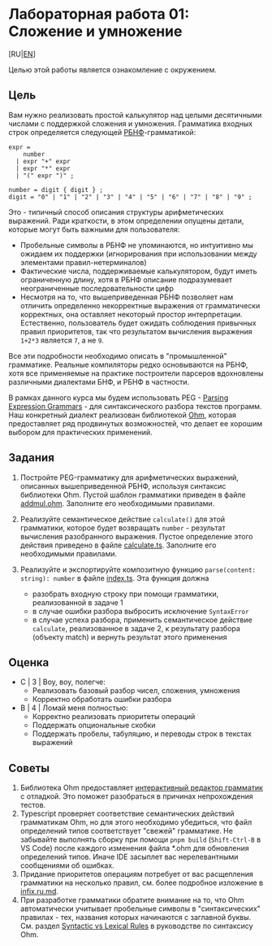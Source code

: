 # Лабораторная работа 01: Сложение и умножение

[RU|[EN](./)]

Целью этой работы является ознакомление с окружением.

## Цель

Вам нужно реализовать простой калькулятор над целыми десятичными числами с поддержкой сложения и умножения.
Грамматика входных строк определяется следующей [РБНФ][EBNF]-грамматикой:

```EBNF
expr = 
    number
  | expr "+" expr 
  | expr "*" expr 
  | "(" expr ")" ;

number = digit { digit } ;
digit = "0" | "1" | "2" | "3" | "4" | "5" | "6" | "7" | "8" | "9" ;
```

Это - типичный способ описания структуры арифметических выражений. Ради краткости, в этом определении опущены детали, которые могут быть важными для пользователя:

- Пробельные символы в РБНФ не упоминаются, но интуитивно мы ожидаем их поддержки (игнорирования при использовании между элементами правил-нетерминалов)
- Фактические числа, поддерживаемые калькулятором, будут иметь ограниченную длину, хотя в РБНФ описание подразумевает неограниченные последовательности цифр
- Несмотря на то, что вышеприведенная РБНФ позволяет нам отличить определенно некорректные выражения от грамматически корректных, она оставляет некоторый простор интерпретации. Естественно, пользователь будет ожидать соблюдения привычных правил приоритетов, так что результатом вычисления выражения `1+2*3` является `7`, а не `9`.

Все эти подробности необходимо описать в "промышленной" грамматике. Реальные компиляторы редко основываются на РБНФ, хотя все применяемые на практике построители парсеров вдохновлены различными диалектами БНФ, и РБНФ в частности.

В рамках данного курса мы будем использовать PEG - [Parsing Expression Grammars][PEG] - для синтаксического разбора текстов программ. Наш конкретный диалект реализован библиотекой [Ohm](https://ohmjs.org/), которая предоставляет ряд продвинутых возможностей, что делает ее хорошим выбором для практических применений.

## Задания

1. Постройте PEG-грамматику для арифметических выражений, описанных вышеприведенной РБНФ, используя синтаксис библиотеки Ohm.
  Пустой шаблон грамматики приведен в файле [addmul.ohm](src/addmul.ohm). Заполните его необходимыми правилами.

2. Реализуйте семантическое действие `calculate()` для этой грамматики, которое будет возвращать `number` - результат вычисления разобранного выражения.
  Пустое определение этого действия приведено в файле [calculate.ts](src/calculate.ts). Заполните его необходимыми правилами.
3. Реализуйте и экспортируйте композитную функцию `parse(content: string): number` в файле [index.ts](src/index.ts). Эта функция должна
   - разобрать входную строку при помощи грамматики, реализованной в задаче 1
   - в случае ошибки разбора выбросить исключение `SyntaxError`
   - в случае успеха разбора, применить семантическое действие `calculate`, реализованное в задаче 2, к результату разбора (объекту match) и вернуть результат этого применения

## Оценка

- C | 3 | Воу, воу, полегче:
  - Реализовать базовый разбор чисел, сложения, умножения
  - Корректно обработать ошибки разбора
- B | 4 | Ломай меня полностью:
  - Корректно реализовать приоритеты операций
  - Поддержать опциональные скобки
  - Поддержать пробелы, табуляцию, и переводы строк в текстах выражений

## Советы

1. Библиотека Ohm предоставляет [интерактивный редактор грамматик](https://ohmjs.org/editor/) с отладкой. Это поможет разобраться в причинах непрохождения тестов.
2. Typescript проверяет соответствие семантических действий грамматикам Ohm, но для этого необходимо убедиться, что файл определений типов соответствует "свежей" грамматике. Не забывайте выполнять сборку при помощи `pnpm build` (`Shift-Ctrl-B` в VS Code) после каждого изменения файла *.ohm для обновления определений типов. Иначе IDE засыплет вас нерелевантными сообщениями об ошибках.
3. Придание приоритетов операциям потребует от вас расщепления грамматики на несколько правил, см. более подробное изложение в [infix.ru.md](infix.ru.md).
4. При разработке грамматики обратите внимание на то, что Ohm автоматически учитывает пробельные символы в "синтаксических" правилах - тех, названия которых начинаются с заглавной буквы. См. раздел [Syntactic vs Lexical Rules](https://ohmjs.org/docs/syntax-reference#syntactic-lexical) в руководстве по синтаксису Ohm.

[EBNF]: https://ru.wikipedia.org/wiki/%D0%A0%D0%B0%D1%81%D1%88%D0%B8%D1%80%D0%B5%D0%BD%D0%BD%D0%B0%D1%8F_%D1%84%D0%BE%D1%80%D0%BC%D0%B0_%D0%91%D1%8D%D0%BA%D1%83%D1%81%D0%B0_%E2%80%94_%D0%9D%D0%B0%D1%83%D1%80%D0%B0
[PEG]: https://ru.wikipedia.org/wiki/%D0%93%D1%80%D0%B0%D0%BC%D0%BC%D0%B0%D1%82%D0%B8%D0%BA%D0%B0,_%D1%80%D0%B0%D0%B7%D0%B1%D0%B8%D1%80%D0%B0%D1%8E%D1%89%D0%B0%D1%8F_%D0%B2%D1%8B%D1%80%D0%B0%D0%B6%D0%B5%D0%BD%D0%B8%D0%B5

